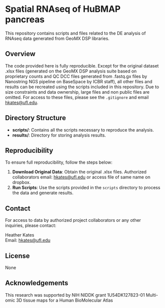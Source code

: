 # Spatial RNAseq of HuBMAP pancreas

This repository contains scripts and files related to the DE analysis of RNAseq data generated from GeoMX DSP libraries. 

## Overview

The code provided here is fully reproducible. Except for the original dataset .xlsx files (generated on the GeoMX DSP analysis suite based on proprietary counts and QC DCC files generated from .fastq.gx files by Nanostring NGS pipeline on BaseSpace by ICBR staff), all other files and results can be recreated using the scripts included in this repository. Due to size constraints and data ownership, large files and non public files are omitted. For access to these files, please see the `.gitignore` and email [hkates@ufl.edu](mailto:hkates@ufl.edu).

## Directory Structure

- **scripts/**: Contains all the scripts necessary to reproduce the analysis.
- **results/**: Directory for storing analysis results.

## Reproducibility

To ensure full reproducibility, follow the steps below:

1. **Download Original Data**: Obtain the original .xlsx files. Authorized collaborators email: [hkates@ufl.edu](mailto:hkates@ufl.edu) or access file of same name on dropbox.
2. **Run Scripts**: Use the scripts provided in the `scripts` directory to process the data and generate results.

## Contact

For access to data by authorized project collaborators or any other inquiries, please contact:

Heather Kates  
Email: [hkates@ufl.edu](mailto:hkates@ufl.edu)

## License

None

## Acknowledgements

This research was supported by NIH NIDDK grant 1U54DK127823-01 Multi-omic 3D tissue maps for a Human BioMolecular Atlas
